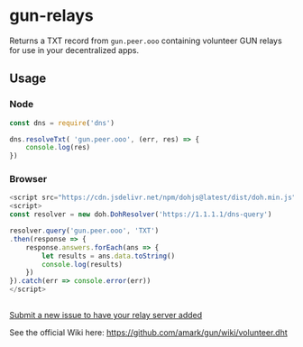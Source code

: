 # gun-relays
Returns a TXT record from `gun.peer.ooo` containing volunteer GUN relays for use in your decentralized apps.

## Usage

### Node
```js
const dns = require('dns')

dns.resolveTxt( 'gun.peer.ooo', (err, res) => {
    console.log(res)
})
```

### Browser
```js
<script src="https://cdn.jsdelivr.net/npm/dohjs@latest/dist/doh.min.js"></script>
<script>
const resolver = new doh.DohResolver('https://1.1.1.1/dns-query')

resolver.query('gun.peer.ooo', 'TXT')
.then(response => {
    response.answers.forEach(ans => {
        let results = ans.data.toString()
        console.log(results)
    })
}).catch(err => console.error(err))
</script>
```

##
[Submit a new issue to have your relay server added](https://github.com/draeder/gun-relays/issues)

See the official Wiki here: https://github.com/amark/gun/wiki/volunteer.dht
